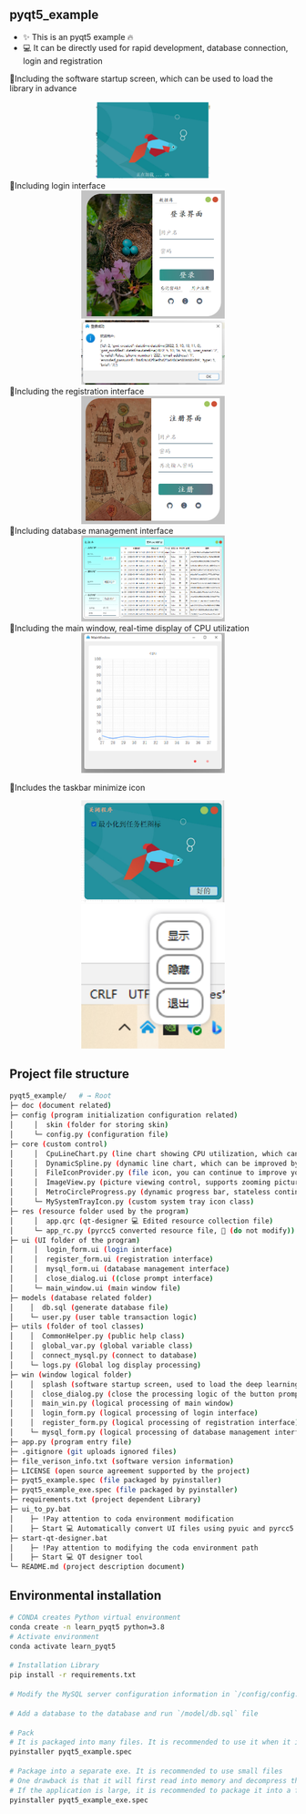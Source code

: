 ## pyqt5_example

- ✨ This is an pyqt5 example 🔥
- 💻 It can be directly used for rapid development, database connection, login and registration

🎯Including the software startup screen, which can be used to load the library in advance
<div align="center"><img src="./doc/img/0.png" width="200" alt=""></div>
🎯Including login interface
<div align="center"><img src="./doc/img/1.png" width="50%" alt=""></div>
<div align="center"><img src="./doc/img/1.5.png" width="50%" alt=""></div>
🎯Including the registration interface
<div align="center"><img src="./doc/img/2.png" width="50%" alt=""></div>
🎯Including database management interface
<div align="center"><img src="./doc/img/3.png" width="50%" alt=""></div>
🎯Including the main window, real-time display of CPU utilization
<div align="center"><img src="./doc/img/4.png" width="50%" alt=""></div>

🎯Includes the taskbar minimize icon
<div align="center"><img src="./doc/img/6.png" width="50%" alt=""></div>
<div align="center"><img src="./doc/img/5.png" width="50%" alt=""></div>

## Project file structure

```sh
pyqt5_example/   # → Root
├─ doc (document related)
├─ config (program initialization configuration related)
│     │  skin (folder for storing skin)
│     └─ config.py (configuration file)
├─ core (custom control)
│     │  CpuLineChart.py (line chart showing CPU utilization, which can be improved by yourself)
│     │  DynamicSpline.py (dynamic line chart, which can be improved by yourself)
│     │  FileIconProvider.py (file icon, you can continue to improve yourself)
│     │  ImageView.py (picture viewing control, supports zooming pictures, and can continue to improve by yourself)
│     │  MetroCircleProgress.py (dynamic progress bar, stateless continuous cycle)
│     └─ MySystemTrayIcon.py (custom system tray icon class)
├─ res (resource folder used by the program)
│     │  app.qrc (qt-designer 💻 Edited resource collection file)
│     └─ app_rc.py (pyrcc5 converted resource file, 🚫 (do not modify))
├─ ui (UI folder of the program)
│     │  login_form.ui (login interface)
│     │  register_form.ui (registration interface)
│     │  mysql_form.ui (database management interface)
│     │  close_dialog.ui ((close prompt interface)
│     └─ main_window.ui (main window file)
├─ models (database related folder)
│    │  db.sql (generate database file)
│    └─ user.py (user table transaction logic)
├─ utils (folder of tool classes)
│    │  CommonHelper.py (public help class)
│    │  global_var.py (global variable class)
│    │  connect_mysql.py (connect to database)
│    └─ logs.py (Global log display processing)
├─ win (window logical folder)
│    │  splash (software startup screen, used to load the deep learning library in advance)
│    │  close_dialog.py (close the processing logic of the button prompt box)
│    │  main_win.py (logical processing of main window)
│    │  login_form.py (logical processing of login interface)
│    │  register_form.py (logical processing of registration interface)
│    └─ mysql_form.py (logical processing of database management interface)
├─ app.py (program entry file)
├─ .gitignore (git uploads ignored files)
├─ file_verison_info.txt (software version information)
├─ LICENSE (open source agreement supported by the project)
├─ pyqt5_example.spec (file packaged by pyinstaller)
├─ pyqt5_example_exe.spec (file packaged by pyinstaller)
├─ requirements.txt (project dependent Library)
├─ ui_to_py.bat
│    ├─ !Pay attention to coda environment modification
│    ├─ Start 💻 Automatically convert UI files using pyuic and pyrcc5
├─ start-qt-designer.bat
│    ├─ !Pay attention to modifying the coda environment path
│    ├─ Start 💻 QT designer tool
└─ README.md (project description document)
```

## Environmental installation

```bash
# CONDA creates Python virtual environment
conda create -n learn_pyqt5 python=3.8
# Activate environment
conda activate learn_pyqt5

# Installation Library
pip install -r requirements.txt

# Modify the MySQL server configuration information in `/config/config.py` in file

# Add a database to the database and run `/model/db.sql` file

# Pack
# It is packaged into many files. It is recommended to use it when it is very dependent
pyinstaller pyqt5_example.spec

# Package into a separate exe. It is recommended to use small files
# One drawback is that it will first read into memory and decompress the dependency to the cache directory.
# If the application is large, it is recommended to package it into a folder
pyinstaller pyqt5_example_exe.spec
```